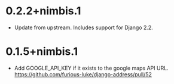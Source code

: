 # 0.2.2+nimbis.1

- Update from upstream. Includes support for Django 2.2.

# 0.1.5+nimbis.1

- Add GOOGLE_API_KEY if it exists to the google maps API URL.
  https://github.com/furious-luke/django-address/pull/52
